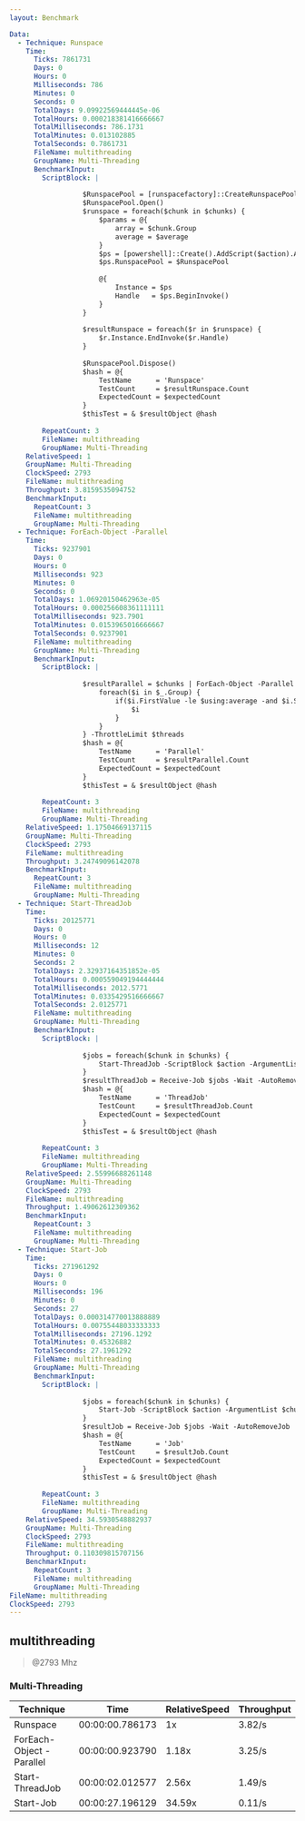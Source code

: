 ```yaml
---
layout: Benchmark

Data: 
  - Technique: Runspace
    Time: 
      Ticks: 7861731
      Days: 0
      Hours: 0
      Milliseconds: 786
      Minutes: 0
      Seconds: 0
      TotalDays: 9.09922569444445e-06
      TotalHours: 0.000218381416666667
      TotalMilliseconds: 786.1731
      TotalMinutes: 0.013102885
      TotalSeconds: 0.7861731
      FileName: multithreading
      GroupName: Multi-Threading
      BenchmarkInput: 
        ScriptBlock: |
          
                  $RunspacePool = [runspacefactory]::CreateRunspacePool(1, $threads)
                  $RunspacePool.Open()
                  $runspace = foreach($chunk in $chunks) {
                      $params = @{
                          array = $chunk.Group
                          average = $average
                      }
                      $ps = [powershell]::Create().AddScript($action).AddParameters($params)
                      $ps.RunspacePool = $RunspacePool
          
                      @{
                          Instance = $ps
                          Handle   = $ps.BeginInvoke()
                      }
                  }
          
                  $resultRunspace = foreach($r in $runspace) {
                      $r.Instance.EndInvoke($r.Handle)
                  }
          
                  $RunspacePool.Dispose()
                  $hash = @{
                      TestName      = 'Runspace'
                      TestCount     = $resultRunspace.Count
                      ExpectedCount = $expectedCount
                  }
                  $thisTest = & $resultObject @hash        
              
        RepeatCount: 3
        FileName: multithreading
        GroupName: Multi-Threading
    RelativeSpeed: 1
    GroupName: Multi-Threading
    ClockSpeed: 2793
    FileName: multithreading
    Throughput: 3.8159535094752
    BenchmarkInput: 
      RepeatCount: 3
      FileName: multithreading
      GroupName: Multi-Threading
  - Technique: ForEach-Object -Parallel
    Time: 
      Ticks: 9237901
      Days: 0
      Hours: 0
      Milliseconds: 923
      Minutes: 0
      Seconds: 0
      TotalDays: 1.06920150462963e-05
      TotalHours: 0.000256608361111111
      TotalMilliseconds: 923.7901
      TotalMinutes: 0.0153965016666667
      TotalSeconds: 0.9237901
      FileName: multithreading
      GroupName: Multi-Threading
      BenchmarkInput: 
        ScriptBlock: |
          
                  $resultParallel = $chunks | ForEach-Object -Parallel {
                      foreach($i in $_.Group) {
                          if($i.FirstValue -le $using:average -and $i.SecondValue % 2) {
                              $i
                          }
                      }
                  } -ThrottleLimit $threads
                  $hash = @{
                      TestName      = 'Parallel'
                      TestCount     = $resultParallel.Count
                      ExpectedCount = $expectedCount
                  }
                  $thisTest = & $resultObject @hash        
              
        RepeatCount: 3
        FileName: multithreading
        GroupName: Multi-Threading
    RelativeSpeed: 1.17504669137115
    GroupName: Multi-Threading
    ClockSpeed: 2793
    FileName: multithreading
    Throughput: 3.24749096142078
    BenchmarkInput: 
      RepeatCount: 3
      FileName: multithreading
      GroupName: Multi-Threading
  - Technique: Start-ThreadJob
    Time: 
      Ticks: 20125771
      Days: 0
      Hours: 0
      Milliseconds: 12
      Minutes: 0
      Seconds: 2
      TotalDays: 2.32937164351852e-05
      TotalHours: 0.000559049194444444
      TotalMilliseconds: 2012.5771
      TotalMinutes: 0.0335429516666667
      TotalSeconds: 2.0125771
      FileName: multithreading
      GroupName: Multi-Threading
      BenchmarkInput: 
        ScriptBlock: |
          
                  $jobs = foreach($chunk in $chunks) {
                      Start-ThreadJob -ScriptBlock $action -ArgumentList $chunk.Group, $average -ThrottleLimit $threads
                  }
                  $resultThreadJob = Receive-Job $jobs -Wait -AutoRemoveJob
                  $hash = @{
                      TestName      = 'ThreadJob'
                      TestCount     = $resultThreadJob.Count
                      ExpectedCount = $expectedCount
                  }
                  $thisTest = & $resultObject @hash        
              
        RepeatCount: 3
        FileName: multithreading
        GroupName: Multi-Threading
    RelativeSpeed: 2.55996688261148
    GroupName: Multi-Threading
    ClockSpeed: 2793
    FileName: multithreading
    Throughput: 1.49062612309362
    BenchmarkInput: 
      RepeatCount: 3
      FileName: multithreading
      GroupName: Multi-Threading
  - Technique: Start-Job
    Time: 
      Ticks: 271961292
      Days: 0
      Hours: 0
      Milliseconds: 196
      Minutes: 0
      Seconds: 27
      TotalDays: 0.000314770013888889
      TotalHours: 0.00755448033333333
      TotalMilliseconds: 27196.1292
      TotalMinutes: 0.45326882
      TotalSeconds: 27.1961292
      FileName: multithreading
      GroupName: Multi-Threading
      BenchmarkInput: 
        ScriptBlock: |
          
                  $jobs = foreach($chunk in $chunks) {
                      Start-Job -ScriptBlock $action -ArgumentList $chunk.Group, $average
                  }
                  $resultJob = Receive-Job $jobs -Wait -AutoRemoveJob
                  $hash = @{
                      TestName      = 'Job'
                      TestCount     = $resultJob.Count
                      ExpectedCount = $expectedCount
                  }
                  $thisTest = & $resultObject @hash        
              
        RepeatCount: 3
        FileName: multithreading
        GroupName: Multi-Threading
    RelativeSpeed: 34.5930548882937
    GroupName: Multi-Threading
    ClockSpeed: 2793
    FileName: multithreading
    Throughput: 0.110309815707156
    BenchmarkInput: 
      RepeatCount: 3
      FileName: multithreading
      GroupName: Multi-Threading
FileName: multithreading
ClockSpeed: 2793
---
```

multithreading
--------------
> @2793 Mhz


### Multi-Threading


|Technique               |Time           |RelativeSpeed|Throughput|
|------------------------|---------------|-------------|----------|
|Runspace                |00:00:00.786173|1x           |3.82/s    |
|ForEach-Object -Parallel|00:00:00.923790|1.18x        |3.25/s    |
|Start-ThreadJob         |00:00:02.012577|2.56x        |1.49/s    |
|Start-Job               |00:00:27.196129|34.59x       |0.11/s    |
